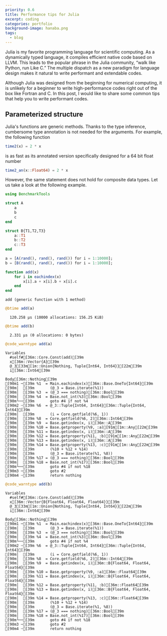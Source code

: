 ```yaml
---
priority: 0.6
title: Performance tips for Julia
excerpt: coding
categories: portfolio
background-image: hanaba.png
tags:
  - blog
---
```


Julia is my favorite programming language for scientific computing.
As a dynamically typed language, it compiles efficient native code based on LLVM.
This leads to the popular phrase in the Julia community, “walk like Python, run Like C.”
The multiple dispatch as a new paradigm for language design makes it natural to write performant and extendable codes.

Although Julia was designed from the beginning for numerical computing, it is unlikely for a beginner to write high-performance codes right out of the box like Fortran and C.
In this post, I would like to share some common tips that help you to write performant codes.

## Parameterized structure

Julia's functions are generic methods. Thanks to the type inference, cumbersome type annotation is not needed for the arguments. For example, the following function
```julia
time2(x) = 2 * x
```
is as fast as its annotated version specifically designed for a 64 bit float number
```julia
time2_an(x::Float64) = 2 * x
```

However, the same statement does not hold for composite data types.
Let us take a look at the following example.


```julia
using BenchmarkTools
```


```julia
struct A
    a
    b
    c
end

struct B{T1,T2,T3}
    a::T1
    b::T2
    c::T3
end
```


```julia
a = [A(rand(), rand(), rand()) for i = 1:10000];
b = [B(rand(), rand(), rand()) for i = 1:10000];
```


```julia
function add(x)
    for i in eachindex(x)
        x[i].a + x[i].b + x[i].c
    end
end
```




    add (generic function with 1 method)




```julia
@btime add(a)
```

      120.258 μs (10000 allocations: 156.25 KiB)



```julia
@btime add(b)
```

      2.331 μs (0 allocations: 0 bytes)



```julia
@code_warntype add(a)
```

    Variables
      #self#[36m::Core.Const(add)[39m
      x[36m::Vector{A}[39m
      @_3[33m[1m::Union{Nothing, Tuple{Int64, Int64}}[22m[39m
      i[36m::Int64[39m
    
    Body[36m::Nothing[39m
    [90m1 ─[39m %1  = Main.eachindex(x)[36m::Base.OneTo{Int64}[39m
    [90m│  [39m       (@_3 = Base.iterate(%1))
    [90m│  [39m %3  = (@_3 === nothing)[36m::Bool[39m
    [90m│  [39m %4  = Base.not_int(%3)[36m::Bool[39m
    [90m└──[39m       goto #4 if not %4
    [90m2 ┄[39m %6  = @_3::Tuple{Int64, Int64}[36m::Tuple{Int64, Int64}[39m
    [90m│  [39m       (i = Core.getfield(%6, 1))
    [90m│  [39m %8  = Core.getfield(%6, 2)[36m::Int64[39m
    [90m│  [39m %9  = Base.getindex(x, i)[36m::A[39m
    [90m│  [39m %10 = Base.getproperty(%9, :a)[91m[1m::Any[22m[39m
    [90m│  [39m %11 = Base.getindex(x, i)[36m::A[39m
    [90m│  [39m %12 = Base.getproperty(%11, :b)[91m[1m::Any[22m[39m
    [90m│  [39m %13 = Base.getindex(x, i)[36m::A[39m
    [90m│  [39m %14 = Base.getproperty(%13, :c)[91m[1m::Any[22m[39m
    [90m│  [39m       (%10 + %12 + %14)
    [90m│  [39m       (@_3 = Base.iterate(%1, %8))
    [90m│  [39m %17 = (@_3 === nothing)[36m::Bool[39m
    [90m│  [39m %18 = Base.not_int(%17)[36m::Bool[39m
    [90m└──[39m       goto #4 if not %18
    [90m3 ─[39m       goto #2
    [90m4 ┄[39m       return nothing



```julia
@code_warntype add(b)
```

    Variables
      #self#[36m::Core.Const(add)[39m
      x[36m::Vector{B{Float64, Float64, Float64}}[39m
      @_3[33m[1m::Union{Nothing, Tuple{Int64, Int64}}[22m[39m
      i[36m::Int64[39m
    
    Body[36m::Nothing[39m
    [90m1 ─[39m %1  = Main.eachindex(x)[36m::Base.OneTo{Int64}[39m
    [90m│  [39m       (@_3 = Base.iterate(%1))
    [90m│  [39m %3  = (@_3 === nothing)[36m::Bool[39m
    [90m│  [39m %4  = Base.not_int(%3)[36m::Bool[39m
    [90m└──[39m       goto #4 if not %4
    [90m2 ┄[39m %6  = @_3::Tuple{Int64, Int64}[36m::Tuple{Int64, Int64}[39m
    [90m│  [39m       (i = Core.getfield(%6, 1))
    [90m│  [39m %8  = Core.getfield(%6, 2)[36m::Int64[39m
    [90m│  [39m %9  = Base.getindex(x, i)[36m::B{Float64, Float64, Float64}[39m
    [90m│  [39m %10 = Base.getproperty(%9, :a)[36m::Float64[39m
    [90m│  [39m %11 = Base.getindex(x, i)[36m::B{Float64, Float64, Float64}[39m
    [90m│  [39m %12 = Base.getproperty(%11, :b)[36m::Float64[39m
    [90m│  [39m %13 = Base.getindex(x, i)[36m::B{Float64, Float64, Float64}[39m
    [90m│  [39m %14 = Base.getproperty(%13, :c)[36m::Float64[39m
    [90m│  [39m       (%10 + %12 + %14)
    [90m│  [39m       (@_3 = Base.iterate(%1, %8))
    [90m│  [39m %17 = (@_3 === nothing)[36m::Bool[39m
    [90m│  [39m %18 = Base.not_int(%17)[36m::Bool[39m
    [90m└──[39m       goto #4 if not %18
    [90m3 ─[39m       goto #2
    [90m4 ┄[39m       return nothing



```julia

```


```julia

```
